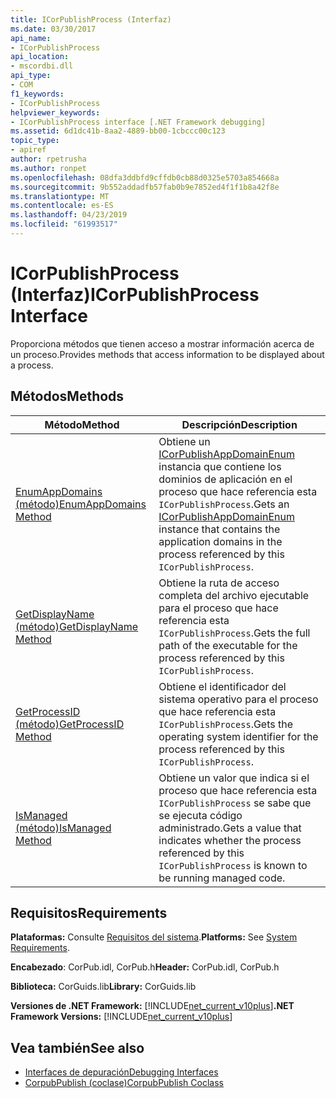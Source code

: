```yaml
---
title: ICorPublishProcess (Interfaz)
ms.date: 03/30/2017
api_name:
- ICorPublishProcess
api_location:
- mscordbi.dll
api_type:
- COM
f1_keywords:
- ICorPublishProcess
helpviewer_keywords:
- ICorPublishProcess interface [.NET Framework debugging]
ms.assetid: 6d1dc41b-8aa2-4889-bb00-1cbccc00c123
topic_type:
- apiref
author: rpetrusha
ms.author: ronpet
ms.openlocfilehash: 08dfa3ddbfd9cffdb0cb88d0325e5703a854668a
ms.sourcegitcommit: 9b552addadfb57fab0b9e7852ed4f1f1b8a42f8e
ms.translationtype: MT
ms.contentlocale: es-ES
ms.lasthandoff: 04/23/2019
ms.locfileid: "61993517"
---
```

# <a name="icorpublishprocess-interface"></a><span data-ttu-id="f8f53-102">ICorPublishProcess (Interfaz)</span><span class="sxs-lookup"><span data-stu-id="f8f53-102">ICorPublishProcess Interface</span></span>
<span data-ttu-id="f8f53-103">Proporciona métodos que tienen acceso a mostrar información acerca de un proceso.</span><span class="sxs-lookup"><span data-stu-id="f8f53-103">Provides methods that access information to be displayed about a process.</span></span>  
  
## <a name="methods"></a><span data-ttu-id="f8f53-104">Métodos</span><span class="sxs-lookup"><span data-stu-id="f8f53-104">Methods</span></span>  
  
|<span data-ttu-id="f8f53-105">Método</span><span class="sxs-lookup"><span data-stu-id="f8f53-105">Method</span></span>|<span data-ttu-id="f8f53-106">Descripción</span><span class="sxs-lookup"><span data-stu-id="f8f53-106">Description</span></span>|  
|------------|-----------------|  
|[<span data-ttu-id="f8f53-107">EnumAppDomains (método)</span><span class="sxs-lookup"><span data-stu-id="f8f53-107">EnumAppDomains Method</span></span>](../../../../docs/framework/unmanaged-api/debugging/icorpublishprocess-enumappdomains-method.md)|<span data-ttu-id="f8f53-108">Obtiene un [ICorPublishAppDomainEnum](../../../../docs/framework/unmanaged-api/debugging/icorpublishappdomainenum-interface.md) instancia que contiene los dominios de aplicación en el proceso que hace referencia esta `ICorPublishProcess`.</span><span class="sxs-lookup"><span data-stu-id="f8f53-108">Gets an [ICorPublishAppDomainEnum](../../../../docs/framework/unmanaged-api/debugging/icorpublishappdomainenum-interface.md) instance that contains the application domains in the process referenced by this `ICorPublishProcess`.</span></span>|  
|[<span data-ttu-id="f8f53-109">GetDisplayName (método)</span><span class="sxs-lookup"><span data-stu-id="f8f53-109">GetDisplayName Method</span></span>](../../../../docs/framework/unmanaged-api/debugging/icorpublishprocess-getdisplayname-method.md)|<span data-ttu-id="f8f53-110">Obtiene la ruta de acceso completa del archivo ejecutable para el proceso que hace referencia esta `ICorPublishProcess`.</span><span class="sxs-lookup"><span data-stu-id="f8f53-110">Gets the full path of the executable for the process referenced by this `ICorPublishProcess`.</span></span>|  
|[<span data-ttu-id="f8f53-111">GetProcessID (método)</span><span class="sxs-lookup"><span data-stu-id="f8f53-111">GetProcessID Method</span></span>](../../../../docs/framework/unmanaged-api/debugging/icorpublishprocess-getprocessid-method.md)|<span data-ttu-id="f8f53-112">Obtiene el identificador del sistema operativo para el proceso que hace referencia esta `ICorPublishProcess`.</span><span class="sxs-lookup"><span data-stu-id="f8f53-112">Gets the operating system identifier for the process referenced by this `ICorPublishProcess`.</span></span>|  
|[<span data-ttu-id="f8f53-113">IsManaged (método)</span><span class="sxs-lookup"><span data-stu-id="f8f53-113">IsManaged Method</span></span>](../../../../docs/framework/unmanaged-api/debugging/icorpublishprocess-ismanaged-method.md)|<span data-ttu-id="f8f53-114">Obtiene un valor que indica si el proceso que hace referencia esta `ICorPublishProcess` se sabe que se ejecuta código administrado.</span><span class="sxs-lookup"><span data-stu-id="f8f53-114">Gets a value that indicates whether the process referenced by this `ICorPublishProcess` is known to be running managed code.</span></span>|  
  
## <a name="requirements"></a><span data-ttu-id="f8f53-115">Requisitos</span><span class="sxs-lookup"><span data-stu-id="f8f53-115">Requirements</span></span>  
 <span data-ttu-id="f8f53-116">**Plataformas:** Consulte [Requisitos del sistema](../../../../docs/framework/get-started/system-requirements.md).</span><span class="sxs-lookup"><span data-stu-id="f8f53-116">**Platforms:** See [System Requirements](../../../../docs/framework/get-started/system-requirements.md).</span></span>  
  
 <span data-ttu-id="f8f53-117">**Encabezado**: CorPub.idl, CorPub.h</span><span class="sxs-lookup"><span data-stu-id="f8f53-117">**Header:** CorPub.idl, CorPub.h</span></span>  
  
 <span data-ttu-id="f8f53-118">**Biblioteca:** CorGuids.lib</span><span class="sxs-lookup"><span data-stu-id="f8f53-118">**Library:** CorGuids.lib</span></span>  
  
 <span data-ttu-id="f8f53-119">**Versiones de .NET Framework:** [!INCLUDE[net_current_v10plus](../../../../includes/net-current-v10plus-md.md)]</span><span class="sxs-lookup"><span data-stu-id="f8f53-119">**.NET Framework Versions:** [!INCLUDE[net_current_v10plus](../../../../includes/net-current-v10plus-md.md)]</span></span>  
  
## <a name="see-also"></a><span data-ttu-id="f8f53-120">Vea también</span><span class="sxs-lookup"><span data-stu-id="f8f53-120">See also</span></span>

- [<span data-ttu-id="f8f53-121">Interfaces de depuración</span><span class="sxs-lookup"><span data-stu-id="f8f53-121">Debugging Interfaces</span></span>](../../../../docs/framework/unmanaged-api/debugging/debugging-interfaces.md)
- [<span data-ttu-id="f8f53-122">CorpubPublish (coclase)</span><span class="sxs-lookup"><span data-stu-id="f8f53-122">CorpubPublish Coclass</span></span>](../../../../docs/framework/unmanaged-api/debugging/corpubpublish-coclass.md)
